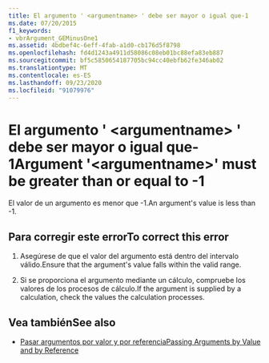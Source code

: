 ```yaml
---
title: El argumento ' <argumentname> ' debe ser mayor o igual que-1
ms.date: 07/20/2015
f1_keywords:
- vbrArgument_GEMinusOne1
ms.assetid: 4bdbef4c-6eff-4fab-a1d0-cb176d5f8798
ms.openlocfilehash: fd4d1243a4911d58086c08eb01bc88efa83eb887
ms.sourcegitcommit: bf5c5850654187705bc94cc40ebfb62fe346ab02
ms.translationtype: MT
ms.contentlocale: es-ES
ms.lasthandoff: 09/23/2020
ms.locfileid: "91079976"
---
```

# <a name="argument-argumentname-must-be-greater-than-or-equal-to--1"></a><span data-ttu-id="4ec78-102">El argumento ' \<argumentname> ' debe ser mayor o igual que-1</span><span class="sxs-lookup"><span data-stu-id="4ec78-102">Argument '\<argumentname>' must be greater than or equal to -1</span></span>

<span data-ttu-id="4ec78-103">El valor de un argumento es menor que -1.</span><span class="sxs-lookup"><span data-stu-id="4ec78-103">An argument's value is less than -1.</span></span>  
  
## <a name="to-correct-this-error"></a><span data-ttu-id="4ec78-104">Para corregir este error</span><span class="sxs-lookup"><span data-stu-id="4ec78-104">To correct this error</span></span>  
  
1. <span data-ttu-id="4ec78-105">Asegúrese de que el valor del argumento está dentro del intervalo válido.</span><span class="sxs-lookup"><span data-stu-id="4ec78-105">Ensure that the argument's value falls within the valid range.</span></span>  
  
2. <span data-ttu-id="4ec78-106">Si se proporciona el argumento mediante un cálculo, compruebe los valores de los procesos de cálculo.</span><span class="sxs-lookup"><span data-stu-id="4ec78-106">If the argument is supplied by a calculation, check the values the calculation processes.</span></span>  
  
## <a name="see-also"></a><span data-ttu-id="4ec78-107">Vea también</span><span class="sxs-lookup"><span data-stu-id="4ec78-107">See also</span></span>

- [<span data-ttu-id="4ec78-108">Pasar argumentos por valor y por referencia</span><span class="sxs-lookup"><span data-stu-id="4ec78-108">Passing Arguments by Value and by Reference</span></span>](../programming-guide/language-features/procedures/passing-arguments-by-value-and-by-reference.md)
